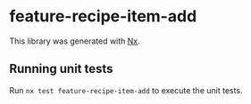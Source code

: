 # feature-recipe-item-add

This library was generated with [Nx](https://nx.dev).

## Running unit tests

Run `nx test feature-recipe-item-add` to execute the unit tests.
